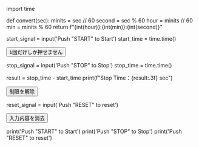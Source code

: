 import time

def convert(sec):
    minits = sec // 60
    second = sec % 60
    hour = minits // 60
    min = minits % 60
    return f"{int(hour)}:{int(min)}:{int(second)}"

start_signal = input('Push "START" to Start')
start_time = time.time()

<input type="button"
       value="1回だけしか押せません"
       id="START" onclick="disabled = true;">

stop_signal = input('Push "STOP" to Stop')
stop_time = time.time()

result = stop_time - start_time
print(f"Stop Time：{result:.3f} sec")

<input type="button"
  value="制限を解除"
onclick="getElementById('button1').disabled = false;">

reset_signal = input('Push "RESET" to reset')

<input type="reset" time="RESET" value="入力内容を消去" >

print('Push "START" to Start')
print('Push "STOP" to Stop')
print('Push "RESET" to reset')
